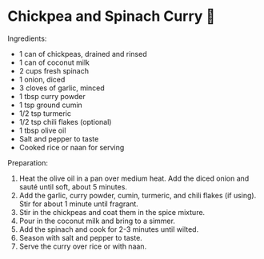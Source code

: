 Chickpea and Spinach Curry 🥙
===========================

Ingredients:
- 1 can of chickpeas, drained and rinsed
- 1 can of coconut milk
- 2 cups fresh spinach
- 1 onion, diced
- 3 cloves of garlic, minced
- 1 tbsp curry powder
- 1 tsp ground cumin
- 1/2 tsp turmeric
- 1/2 tsp chili flakes (optional)
- 1 tbsp olive oil
- Salt and pepper to taste
- Cooked rice or naan for serving

Preparation:
1. Heat the olive oil in a pan over medium heat. Add the diced onion and sauté until soft, about 5 minutes.
2. Add the garlic, curry powder, cumin, turmeric, and chili flakes (if using). Stir for about 1 minute until fragrant.
3. Stir in the chickpeas and coat them in the spice mixture.
4. Pour in the coconut milk and bring to a simmer.
5. Add the spinach and cook for 2-3 minutes until wilted.
6. Season with salt and pepper to taste.
7. Serve the curry over rice or with naan.
